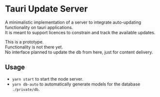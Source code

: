 # Tauri Update Server
A minimalistic implementation of a server to integrate auto-updating functionality on tauri applications.  
It is meant to support licences to constrain and track the available updates.  

This is a prototype.  
Functionality is not there yet.  
No interface planned to update the db from here, just for content delivery.  

## Usage

- `yarn start` to start the node server.
- `yarn db-auto` to automatically generate models for the database `./private/db`.
